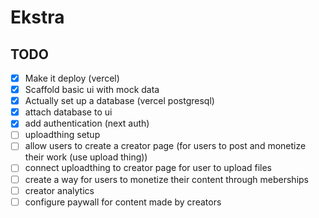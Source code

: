 # Ekstra

## TODO

- [x] Make it deploy (vercel)
- [x] Scaffold basic ui with mock data
- [x] Actually set up a database (vercel postgresql)
- [x] attach database to ui
- [x] add authentication (next auth)
- [ ] uploadthing setup
- [ ] allow users to create a creator page (for users to post and monetize their work (use upload thing))
- [ ] connect uploadthing to creator page for user to upload files
- [ ] create a way for users to monetize their content through meberships
- [ ] creator analytics
- [ ] configure paywall for content made by creators
